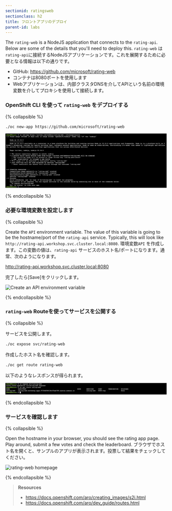```yaml
---
sectionid: ratingsweb
sectionclass: h2
title: フロントアプリのデプロイ
parent-id: labs
---
```


The `rating-web` is a NodeJS application that connects to the `rating-api`. Below are some of the details that you'll need to deploy this.
`rating-web` は `rating-api`に接続するNodeJSアプリケーションです。これを展開するために必要となる情報は以下の通りです。

- GitHub: <https://github.com/microsoft/rating-web>
- コンテナは8080ポートを使用します
- Webアプリケーションは、内部クラスタDNSを介してAPIという名前の環境変数を介してプロキシを使用して接続します。 

### OpenShift CLI を使って `rating-web` をデプロイする

{% collapsible %}

```sh
./oc new-app https://github.com/microsoft/rating-web
```

![Create rating-web using oc cli](media/oc-newapp-ratingweb.png)

{% endcollapsible %}

### 必要な環境変数を設定します

{% collapsible %}

Create the `API` environment variable. The value of this variable is going to be the hostname/port of the `rating-api` service. Typically, this will look like `http://rating-api.workshop.svc.cluster.local:8080`.
環境変数`API` を作成します。この変数の値は、`rating-api` サービスのホスト名/ポートになります。通常、次のようになります。

http://rating-api.workshop.svc.cluster.local:8080

完了したら[Save]をクリックします。

![Create an API environment variable](media/rating-web-envvars.png)

{% endcollapsible %}

### `rating-web` Routeを使ってサービスを公開する

{% collapsible %}

サービスを公開します。

```sh
./oc expose svc/rating-web
```

作成したホスト名を確認します。

```sh
./oc get route rating-web
```

以下のようなレスポンスが得られます。

![Retrieve the created route](media/oc-get-route.png)

{% endcollapsible %}

### サービスを確認します

{% collapsible %}

Open the hostname in your browser, you should see the rating app page. Play around, submit a few votes and check the leaderboard.
ブラウザでホスト名を開くと、サンプルのアプリが表示されます。投票して結果をチェックしてください。

![rating-web homepage](media/rating-web-homepage.png)

{% endcollapsible %}

> **Resources**
> * <https://docs.openshift.com/aro/creating_images/s2i.html>
> * <https://docs.openshift.com/aro/dev_guide/routes.html>